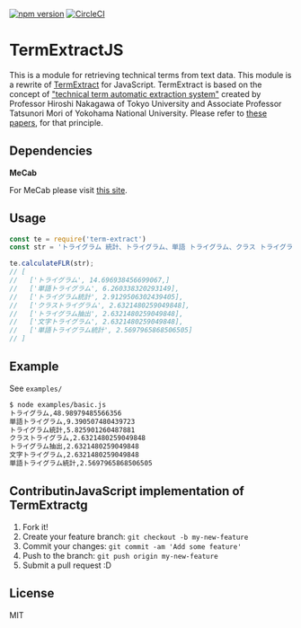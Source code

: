 [![npm version](https://badge.fury.io/js/term-extract-js.svg)](https://badge.fury.io/js/term-extract-js)
[![CircleCI](https://circleci.com/gh/pastelInc/term-extract-js.svg?style=shield&circle-token=0d31a0b28ac66315cef6e495a8e931011cc8f5f0)](https://circleci.com/gh/pastelInc/term-extract-js)

# TermExtractJS

This is a module for retrieving technical terms from text data.
This module is a rewrite of [TermExtract](http://gensen.dl.itc.u-tokyo.ac.jp/termextract.html) for JavaScript.
TermExtract is based on the concept of ["technical term automatic extraction system"](http://www.forest.eis.ynu.ac.jp/Forest/ja/term-extraction.html) created by Professor Hiroshi Nakagawa of Tokyo University and Associate Professor Tatsunori Mori of Yokohama National University.
Please refer to [these papers](http://www.r.dl.itc.u-tokyo.ac.jp/~nakagawa/academic-res/jnlp10-1.pdf), for that principle.

## Dependencies

**MeCab**

For MeCab please visit [this site](http://taku910.github.io/mecab/).

## Usage

```javascript
const te = require('term-extract')
const str = 'トライグラム 統計、トライグラム、単語 トライグラム、クラス トライグラム、単語 トライグラム、トライグラム、トライグラム 抽出、単語 トライグラム 統計、トライグラム、文字 トライグラム。'

te.calculateFLR(str);
// [
//   ['トライグラム', 14.696938456699067,]
//   ['単語トライグラム', 6.260338320293149],
//   ['トライグラム統計', 2.9129506302439405],
//   ['クラストライグラム', 2.6321480259049848],
//   ['トライグラム抽出', 2.6321480259049848],
//   ['文字トライグラム', 2.6321480259049848],
//   ['単語トライグラム統計', 2.5697965868506505]
// ]
```

## Example

See `examples/`

```sh
$ node examples/basic.js
トライグラム,48.98979485566356
単語トライグラム,9.390507480439723
トライグラム統計,5.825901260487881
クラストライグラム,2.6321480259049848
トライグラム抽出,2.6321480259049848
文字トライグラム,2.6321480259049848
単語トライグラム統計,2.5697965868506505
```

## ContributinJavaScript implementation of TermExtractg

1. Fork it!
2. Create your feature branch: `git checkout -b my-new-feature`
3. Commit your changes: `git commit -am 'Add some feature'`
4. Push to the branch: `git push origin my-new-feature`
5. Submit a pull request :D

## License

MIT
